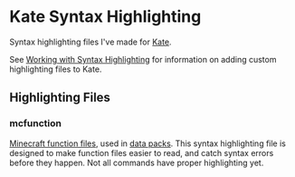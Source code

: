 # Kate Syntax Highlighting
Syntax highlighting files I've made for [Kate](https://kate-editor.org).

See [Working with Syntax Highlighting](https://docs.kde.org/stable5/en/kate/katepart/highlight.html) for information on adding custom highlighting files to Kate.

## Highlighting Files
### mcfunction
[Minecraft function files](https://minecraft.fandom.com/wiki/Function_(Java_Edition)), used in [data packs](https://minecraft.fandom.com/wiki/Data_pack). This syntax highlighting file is designed to make function files easier to read, and catch syntax errors before they happen. Not all commands have proper highlighting yet.
